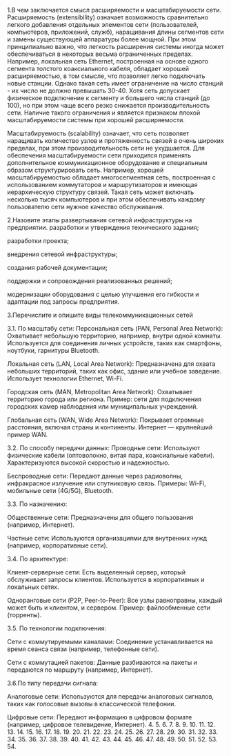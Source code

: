 1.В чем заключается смысл расширяемости и масштабируемости сети.
Расширяемость (extensibility) означает возможность сравнительно легкого добавления отдельных элементов сети (пользователей, компьютеров, приложений, служб), наращивания длины сегментов сети и замены существующей аппаратуры более мощной. При этом принципиально важно, что легкость расширения системы иногда может обеспечиваться в некоторых весьма ограниченных пределах. Например, локальная сеть Ethernet, построенная на основе одного сегмента толстого коаксиального кабеля, обладает хорошей расширяемостью, в том смысле, что позволяет легко подключать новые станции. Однако такая сеть имеет ограничение на число станций - их число не должно превышать 30-40. Хотя сеть допускает физическое подключение к сегменту и большего числа станций (до 100), но при этом чаще всего резко снижается производительность сети. Наличие такого ограничения и является признаком плохой масштабируемости системы при хорошей расширяемости.  

Масштабируемость (scalability) означает, что сеть позволяет наращивать количество узлов и протяженность связей в очень широких пределах, при этом производительность сети не ухудшается. Для обеспечения масштабируемости сети приходится применять дополнительное коммуникационное оборудование и специальным образом структурировать сеть. Например, хорошей масштабируемостью обладает многосегментная сеть, построенная с использованием коммутаторов и маршрутизаторов и имеющая иерархическую структуру связей. Такая сеть может включать несколько тысяч компьютеров и при этом обеспечивать каждому пользователю сети нужное качество обслуживания.


2.Назовите этапы развертывания сетевой инфраструктуры на предприятии.
разработки и утверждения технического задания;

разработки проекта;

внедрения сетевой инфраструктуры;

создания рабочей документации;

поддержки и сопровождения реализованных решений;

модернизации оборудования с целью улучшения его гибкости и адаптации под запросы предприятия.


3.Перечислите и опишите виды телекоммуникационных сетей

3.1. По масштабу сети:
Персональная сеть (PAN, Personal Area Network):
Охватывает небольшую территорию, например, внутри одной комнаты.
Используется для соединения личных устройств, таких как смартфоны, ноутбуки, гарнитуры Bluetooth.

Локальная сеть (LAN, Local Area Network):
Предназначена для охвата небольших территорий, таких как офис, здание или учебное заведение.
Использует технологии Ethernet, Wi-Fi.

Городская сеть (MAN, Metropolitan Area Network):
Охватывает территорию города или региона.
Пример: сети для подключения городских камер наблюдения или муниципальных учреждений.

Глобальная сеть (WAN, Wide Area Network):
Покрывает огромные расстояния, включая страны и континенты.
Интернет — крупнейший пример WAN.

3.2. По способу передачи данных:
Проводные сети:
Используют физические кабели (оптоволокно, витая пара, коаксиальные кабели).
Характеризуются высокой скоростью и надежностью.

Беспроводные сети:
Передают данные через радиоволны, инфракрасное излучение или спутниковую связь.
Примеры: Wi-Fi, мобильные сети (4G/5G), Bluetooth.

3.3. По назначению:

Общественные сети:
Предназначены для общего пользования (например, Интернет).

Частные сети:
Используются организациями для внутренних нужд (например, корпоративные сети).

3.4.  По архитектуре:

Клиент-серверные сети:
Есть выделенный сервер, который обслуживает запросы клиентов.
Используется в корпоративных и локальных сетях.

Одноранговые сети (P2P, Peer-to-Peer):
Все узлы равноправны, каждый может быть и клиентом, и сервером.
Пример: файлообменные сети (торренты).

3.5. По технологии подключения:

Сети с коммутируемыми каналами:
Соединение устанавливается на время сеанса связи (например, телефонные сети).

Сети с коммутацией пакетов:
Данные разбиваются на пакеты и передаются по маршруту (например, Интернет).

3.6.По типу передачи сигнала:

Аналоговые сети:
Используются для передачи аналоговых сигналов, таких как голосовые вызовы в классической телефонии.

Цифровые сети:
Передают информацию в цифровом формате (например, цифровое телевидение, Интернет).
4.
5.
6.
7.
8.
9.
10.
11.
12.
13.
14.
15.
16.
17.
18.
19.
20.
21.
22.
23.
24.
25.
26.
27.
28.
29.
30.
31.
32.
33.
34.
35.
36.
37.
38.
39.
40.
41.
42.
43.
44.
45.
46.
47.
48.
49.
50.
51.
52.
53.
54. 
